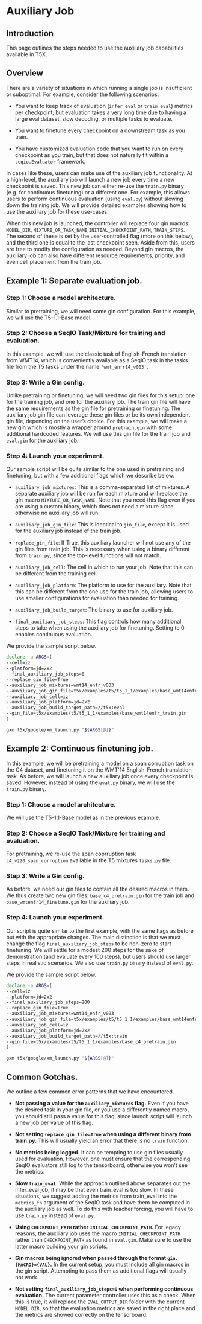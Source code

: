 # Auxiliary Job


## Introduction

This page outlines the steps needed to use the auxiliary job capabilities
available in T5X.

## Overview

There are a variety of situations in which running a single job is insufficient
or suboptimal. For example, consider the following scenarios:

+   You want to keep track of evaluation (`infer_eval` or `train_eval`) metrics
    per checkpoint, but evaluation takes a very long time due to having a large
    eval dataset, slow decoding, or multiple tasks to evaluate.

+   You want to finetune every checkpoint on a downstream task as you train.

+   You have customized evaluation code that you want to run on every checkpoint
    as you train, but that does not naturally fit within a `seqio.Evaluator`
    framework.

In cases like these, users can make use of the auxiliary job functionality. At a
high-level, the auxiliary job will launch a new job every time a new checkpoint
is saved. This new job can either re-use the `train.py` binary (e.g. for
continuous finetuning) or a different one. For example, this allows users to
perform continuous evaluation (using `eval.py`) without slowing down the
training job. We will provide detailed examples showing how to use the auxiliary
job for these use-cases.

When this new job is launched, the controller will replace four gin macros:
`MODEL_DIR`, `MIXTURE_OR_TASK_NAME`,`INITIAL_CHECKPOINT_PATH`, `TRAIN_STEPS`.
The second of these is set by the user-controlled flag (more on this below), and
the third one is equal to the last checkpoint seen. Aside from this, users are
free to modify the configuration as needed. Beyond gin macros, the auxiliary job
can also have different resource requirements, priority, and even cell placement
from the train job.

## Example 1: Separate evaluation job.

### Step 1: Choose a model architecture.

Similar to pretraining, we will need some gin configuration. For this example,
we will use the T5-1.1-Base model.

### Step 2: Choose a SeqIO Task/Mixture for training and evaluation.

In this example, we will use the classic task of English-French translation from
WMT14, which is conveniently available as a SeqIO task in the tasks file from
the T5 tasks under the name `'wmt_enfr14_v003'`.

### Step 3: Write a Gin config.

Unlike pretraining or finetuning, we will need two gin files for this setup: one
for the training job, and one for the auxiliary job. The train gin file will
have the same requirements as the gin file for pretraining or finetuning. The
auxiliary job gin file can leverage these gin files or be its own independent
gin file, depending on the user’s choice. For this example, we will make a new
gin which is mostly a wrapper around `pretrain.gin` with some additional
hardcoded features. We will use this gin file for the train job and `eval.gin`
for the auxiliary job.

### Step 4: Launch your experiment.

Our sample script will be quite similar to the one used in pretraining and
finetuning, but with a few additional flags which we describe below.

+   `auxiliary_job_mixtures`: This is a comma-separated list of mixtures. A
    separate auxiliary job will be run for each mixture and will replace the gin
    macro `MIXTURE_OR_TASK_NAME`. Note that you need this flag even if you are
    using a custom binary, which does not need a mixture since otherwise no
    auxiliary job will run.

+   `auxiliary_job_gin_file`: This is identical to `gin_file`, except it is used
    for the auxiliary job instead of the train job.

+   `replace_gin_file`: If True, this auxiliary launcher will not use any of the
    gin files from train job. This is necessary when using a binary different
    from `train.py`, since the top-level functions will not match.

+   `auxiliary_job_cell`: The cell in which to run your job. Note that this can
    be different from the training cell.

+   `auxiliary_job_platform`: The platform to use for the auxiliary. Note that
    this can be different from the one use for the train job, allowing users to
    use smaller configurations for evaluation than needed for training.

+   `auxiliary_job_build_target`: The binary to use for auxiliary job.

+   `final_auxiliary_job_steps`: This flag controls how many additional steps to
    take when using the auxiliary job for finetuning. Setting to 0 enables
    continuous evaluation.

We provide the sample script below.

```sh
declare -a ARGS=(
--cell=iz
--platform=jd=2x2
--final_auxiliary_job_steps=0
--replace_gin_file=True
--auxiliary_job_mixtures=wmt14_enfr_v003
--auxiliary_job_gin_file=t5x/examples/t5/t5_1_1/examples/base_wmt14enfr_eval.gin
--auxiliary_job_cell=iz
--auxiliary_job_platform=jd=2x2
--auxiliary_job_build_target_path=//t5x:eval
--gin_file=t5x/examples/t5/t5_1_1/examples/base_wmt14enfr_train.gin
)

gxm t5x/google/xm_launch.py "${ARGS[@]}"
```

## Example 2: Continuous finetuning job.

In this example, we will be pretraining a model on a span corruption task on the
C4 dataset, and finetuning it on the WMT'14 English-French translation task. As
before, we will launch a new auxiliary job once every checkpoint is saved.
However, instead of using the `eval.py` binary, we will use the `train.py`
binary.

### Step 1: Choose a model architecture.

We will use the T5-1.1-Base model as in the previous example.

### Step 2: Choose a SeqIO Task/Mixture for training and evaluation.

For pretraining, we re-use the span coprruption task `c4_v220_span_corruption`
available in the T5 mixtures `tasks.py` file.

### Step 3: Write a Gin config.

As before, we need our gin files to contain all the desired macros in them. We
thus create two new gin files: `base_c4_pretrain.gin` for the train job and
`base_wmtenfr14_finetune.gin` for the auxiliary job.

### Step 4: Launch your experiment.

Our script is quite similar to the first example, with the same flags as before
but with the appropriate changes. The main distinction is that we must change the
flag `final_auxiliary_job_steps` to be non-zero to start finetuning. We will
settle for a modest 200 steps for the sake of demonstration (and evaluate every
100 steps), but users should use larger steps in realistic scenarios. We also
use `train.py` binary instead of `eval.py`.

We provide the sample script below.

```sh
declare -a ARGS=(
--cell=iz
--platform=jd=2x2
--final_auxiliary_job_steps=200
--replace_gin_file=True
--auxiliary_job_mixtures=wmt14_enfr_v003
--auxiliary_job_gin_file=t5x/examples/t5/t5_1_1/examples/base_wmt14enfr_finetune.gin
--auxiliary_job_cell=iz
--auxiliary_job_platform=jd=2x2
--auxiliary_job_build_target_path=//t5x:train
--gin_file=t5x/examples/t5/t5_1_1/examples/base_c4_pretrain.gin
)

gxm t5x/google/xm_launch.py "${ARGS[@]}"
```

## Common Gotchas.

We outline a few common error patterns that we have encountered.

+   **Not passing a value for the `auxiliary_mixtures` flag.** Even if you have
    the desired task in your gin file, or you use a differently named macro, you
    should still pass a value for this flag, since launch script will launch a
    new job per value of this flag.

+   **Not setting `replace_gin_file=True` when using a different binary from
    train.py.** This will usually yield an error that there is no `train`
    function.

+   **No metrics being logged.** It can be tempting to use gin files usually
    used for evaluation. However, one must ensure that the corresponding SeqIO
    evaluators still log to the tensorboard, otherwise you won’t see the
    metrics.

+   **Slow `train_eval`.** While the approach outlined above separates out the
    infer_eval job, it may be that even train_eval is too slow. In these
    situations, we suggest adding the metrics from train_eval into the
    `metrics_fn` argument of the SeqIO task and have them be computed in the
    auxiliary job as well. To do this with teacher forcing, you will have to use
    `train.py` instead of `eval.py`.

+   **Using `CHECKPOINT_PATH` rather `INITIAL_CHECKPOINT_PATH`.** For legacy
    reasons, the auxiliary job uses the macro `INITIAL_CHECKPOINT_PATH` rather
    than `CHECKPOINT_PATH` as found in `eval.gin`. Make sure to use the latter
    macro building your gin scripts.

+   **Gin macros being ignored when passed through the format
    `gin.{MACRO}={VAL}`.** In the current setup, you must include all gin macros
    in the gin script. Attempting to pass them as additional flags will usually
    not work.

+   **Not setting `final_auxiliary_job_steps=0` when performing continuous
    evaluation.** The current parameter controller uses this as a check. When
    this is true, it will replace the `EVAL_OUTPUT_DIR` folder with the current
    `MODEL_DIR`, so that the evaluation metrics are saved in the right place and
    the metrics are showed correctly on the tensorboard.
